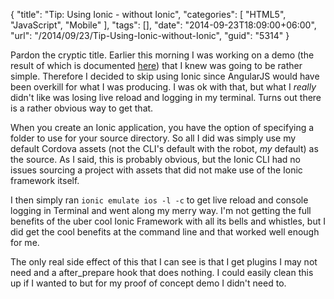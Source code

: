 {
	"title": "Tip: Using Ionic - without Ionic",
	"categories": [
		"HTML5",
		"JavaScript",
		"Mobile"
	],
	"tags": [],
	"date": "2014-09-23T18:09:00+06:00",
	"url": "/2014/09/23/Tip-Using-Ionic-without-Ionic",
	"guid": "5314"
}

<p>
Pardon the cryptic title. Earlier this morning I was working on a demo (the result of which is documented <a href="http://www.raymondcamden.com/2014/9/23/Simple-photo-filters-with-VintageJS-and-Cordova">here</a>) that I knew was going to be rather simple. Therefore I decided to skip using Ionic since AngularJS would have been overkill for what I was producing. I was ok with that, but what I <i>really</i> didn't like was losing live reload and logging in my terminal. Turns out there is a rather obvious way to get that.
</p>
<!--more-->
<p>
When you create an Ionic application, you have the option of specifying a folder to use for your source directory. So all I did was simply use my default Cordova assets (not the CLI's default with the robot, <i>my</i> default) as the source. As I said, this is probably obvious, but the Ionic CLI had no issues sourcing a project with assets that did not make use of the Ionic framework itself.
</p>

<p>
I then simply ran <code>ionic emulate ios -l -c</code> to get live reload and console logging in Terminal and went along my merry way. I'm not getting the full benefits of the uber cool Ionic Framework with all its bells and whistles, but I did get the cool benefits at the command line and that worked well enough for me. 
</p>

<p>
The only real side effect of this that I can see is that I get plugins I may not need and a after_prepare hook that does nothing. I could easily clean this up if I wanted to but for my proof of concept demo I didn't need to.
</p>